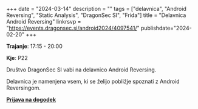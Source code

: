 +++
date = "2024-03-14"
description = ""
tags = ["delavnica", "Android Reversing", "Static Analysis", "DragonSec SI", "Frida"]
title = "Delavnica Android Reversing"
linkrsvp = "https://events.dragonsec.si/android2024/4097541/"
publishdate="2024-02-20"
+++

**Trajanje**: 17:15 - 20:00

**Kje**: P22

Društvo DragonSec SI vabi na delavnico Android Reversing.

Delavnica je namenjena vsem, ki se želijo pobližje spoznati z Android Reversingom.

[**Prijava na dogodek**](https://events.dragonsec.si/android2024/4097541/)
